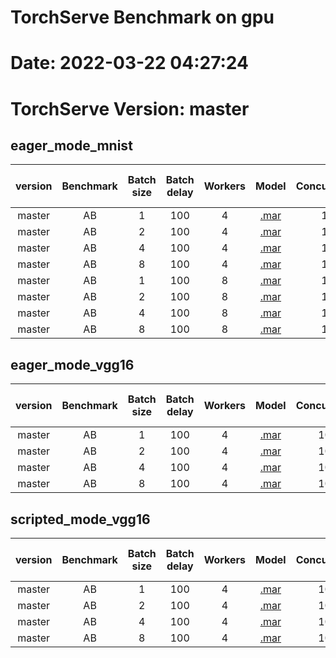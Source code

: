 
TorchServe Benchmark on gpu
===========================

# Date: 2022-03-22 04:27:24

# TorchServe Version: master

## eager_mode_mnist

|version|Benchmark|Batch size|Batch delay|Workers|Model|Concurrency|Requests|TS failed requests|TS throughput|TS latency P50|TS latency P90|TS latency P99|TS latency mean|TS error rate|Model_p50|Model_p90|Model_p99|predict_mean|handler_time_mean|waiting_time_mean|worker_thread_mean|cpu_percentage_mean|memory_percentage_mean|gpu_percentage_mean|gpu_memory_percentage_mean|gpu_memory_used_mean|
| :---: | :---: | :---: | :---: | :---: | :---: | :---: | :---: | :---: | :---: | :---: | :---: | :---: | :---: | :---: | :---: | :---: | :---: | :---: | :---: | :---: | :---: | :---: | :---: | :---: | :---: | :---: |
|master|AB|1|100|4|[.mar](https://torchserve.pytorch.org/mar_files/mnist_v2.mar)|10|10000|0|2345.99|4|5|6|4.263|0.0|1.04|1.15|1.53|1.06|1.02|1.93|0.28|0.0|0.0|0.0|0.0|0.0|
|master|AB|2|100|4|[.mar](https://torchserve.pytorch.org/mar_files/mnist_v2.mar)|10|10000|0|3261.31|3|4|5|3.066|0.0|1.36|1.91|2.18|1.45|1.41|0.17|0.44|0.0|0.0|0.0|0.0|0.0|
|master|AB|4|100|4|[.mar](https://torchserve.pytorch.org/mar_files/mnist_v2.mar)|10|10000|0|2457.64|4|6|7|4.069|0.0|1.89|2.2|2.96|1.97|1.94|0.53|0.59|0.0|0.0|0.0|0.0|0.0|
|master|AB|8|100|4|[.mar](https://torchserve.pytorch.org/mar_files/mnist_v2.mar)|10|10000|0|1640.2|5|9|11|6.097|0.0|2.95|3.15|3.43|3.0|2.96|1.06|0.8|0.0|0.0|0.0|0.0|0.0|
|master|AB|1|100|8|[.mar](https://torchserve.pytorch.org/mar_files/mnist_v2.mar)|10|10000|0|3444.57|3|3|4|2.903|0.0|1.32|1.68|1.87|1.37|1.34|0.08|0.46|0.0|0.0|0.0|0.0|0.0|
|master|AB|2|100|8|[.mar](https://torchserve.pytorch.org/mar_files/mnist_v2.mar)|10|10000|0|3275.88|3|4|5|3.053|0.0|1.61|2.23|2.51|1.72|1.68|0.01|0.55|0.0|0.0|0.0|0.0|0.0|
|master|AB|4|100|8|[.mar](https://torchserve.pytorch.org/mar_files/mnist_v2.mar)|10|10000|0|2346.15|4|6|8|4.262|0.0|2.01|2.42|3.19|2.1|2.06|0.57|0.57|0.0|0.0|0.0|0.0|0.0|
|master|AB|8|100|8|[.mar](https://torchserve.pytorch.org/mar_files/mnist_v2.mar)|10|10000|0|1572.82|5|9|12|6.358|0.0|3.09|3.39|4.7|3.15|3.11|1.1|0.82|0.0|0.0|0.0|0.0|0.0|

## eager_mode_vgg16

|version|Benchmark|Batch size|Batch delay|Workers|Model|Concurrency|Requests|TS failed requests|TS throughput|TS latency P50|TS latency P90|TS latency P99|TS latency mean|TS error rate|Model_p50|Model_p90|Model_p99|predict_mean|handler_time_mean|waiting_time_mean|worker_thread_mean|cpu_percentage_mean|memory_percentage_mean|gpu_percentage_mean|gpu_memory_percentage_mean|gpu_memory_used_mean|
| :---: | :---: | :---: | :---: | :---: | :---: | :---: | :---: | :---: | :---: | :---: | :---: | :---: | :---: | :---: | :---: | :---: | :---: | :---: | :---: | :---: | :---: | :---: | :---: | :---: | :---: | :---: |
|master|AB|1|100|4|[.mar](https://torchserve.pytorch.org/mar_files/vgg16.mar)|100|10000|0|277.64|353|384|478|360.178|0.0|13.27|14.49|18.55|13.61|13.57|343.11|0.35|69.2|11.3|22.25|12.4|2004.0|
|master|AB|2|100|4|[.mar](https://torchserve.pytorch.org/mar_files/vgg16.mar)|100|10000|0|284.7|344|377|462|351.248|0.0|25.69|29.79|49.7|26.86|26.82|320.57|0.84|33.3|11.29|16.25|12.39|2002.0|
|master|AB|4|100|4|[.mar](https://torchserve.pytorch.org/mar_files/vgg16.mar)|100|10000|0|298.66|331|355|386|334.831|0.0|50.61|54.65|72.63|51.69|51.64|278.95|1.33|66.7|11.63|16.0|12.81|2070.0|
|master|AB|8|100|4|[.mar](https://torchserve.pytorch.org/mar_files/vgg16.mar)|100|10000|0|302.97|321|367|401|330.066|0.0|100.17|108.43|134.97|102.03|101.97|222.5|2.62|0.0|12.1|15.25|13.4|2166.0|

## scripted_mode_vgg16

|version|Benchmark|Batch size|Batch delay|Workers|Model|Concurrency|Requests|TS failed requests|TS throughput|TS latency P50|TS latency P90|TS latency P99|TS latency mean|TS error rate|Model_p50|Model_p90|Model_p99|predict_mean|handler_time_mean|waiting_time_mean|worker_thread_mean|cpu_percentage_mean|memory_percentage_mean|gpu_percentage_mean|gpu_memory_percentage_mean|gpu_memory_used_mean|
| :---: | :---: | :---: | :---: | :---: | :---: | :---: | :---: | :---: | :---: | :---: | :---: | :---: | :---: | :---: | :---: | :---: | :---: | :---: | :---: | :---: | :---: | :---: | :---: | :---: | :---: | :---: |
|master|AB|1|100|4|[.mar](https://torchserve.pytorch.org/mar_files/vgg16_scripted.mar)|100|10000|0|282.06|351|368|430|354.53|0.0|13.18|13.91|18.68|13.41|13.37|337.73|0.33|80.0|11.32|23.25|12.4|2004.0|
|master|AB|2|100|4|[.mar](https://torchserve.pytorch.org/mar_files/vgg16_scripted.mar)|100|10000|0|288.03|345|363|406|347.18|0.0|25.68|29.08|40.61|26.53|26.49|316.93|0.83|37.5|11.31|16.5|12.39|2002.0|
|master|AB|4|100|4|[.mar](https://torchserve.pytorch.org/mar_files/vgg16_scripted.mar)|100|10000|0|296.25|332|356|447|337.552|0.0|50.72|55.09|84.0|52.09|52.04|281.21|1.34|0.0|11.63|16.0|12.81|2070.0|
|master|AB|8|100|4|[.mar](https://torchserve.pytorch.org/mar_files/vgg16_scripted.mar)|100|10000|0|301.07|324|367|407|332.147|0.0|100.49|109.71|136.18|102.69|102.63|223.7|2.59|0.0|0.0|0.0|0.0|0.0|
